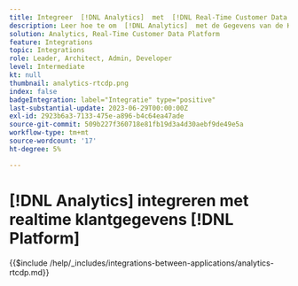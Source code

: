 ```yaml
---
title: Integreer  [!DNL Analytics]  met  [!DNL Real-Time Customer Data Platform]
description: Leer hoe te om  [!DNL Analytics]  met de Gegevens van de Klant in real time  [!DNL Platform] te integreren.
solution: Analytics, Real-Time Customer Data Platform
feature: Integrations
topic: Integrations
role: Leader, Architect, Admin, Developer
level: Intermediate
kt: null
thumbnail: analytics-rtcdp.png
index: false
badgeIntegration: label="Integratie" type="positive"
last-substantial-update: 2023-06-29T00:00:00Z
exl-id: 2923b6a3-7133-475e-a896-b4c64ea47ade
source-git-commit: 509b227f360718e81fb19d3a4d30aebf9de49e5a
workflow-type: tm+mt
source-wordcount: '17'
ht-degree: 5%

---
```


# [!DNL Analytics] integreren met realtime klantgegevens [!DNL Platform]

{{$include /help/_includes/integrations-between-applications/analytics-rtcdp.md}}
